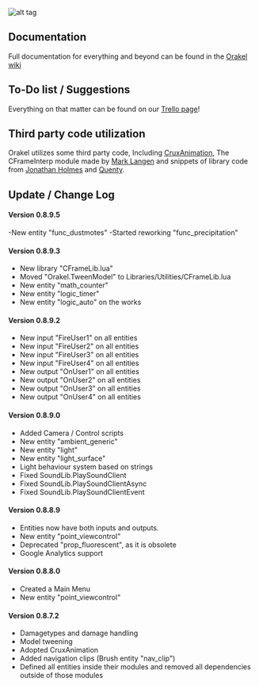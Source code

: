 ![alt tag](http://puu.sh/gmAS2/7fe266107d.png)

## Documentation

Full documentation for everything and beyond can be found in the [Orakel wiki](https://github.com/RicochetSoftware/Orakel/wiki/Introduction)

## To-Do list / Suggestions

Everything on that matter can be found on our [Trello page](https://trello.com/b/848sAYmT/orakel)!

## Third party code utilization

Orakel utilizes some third party code, Including [CruxAnimation](https://github.com/wes-BAN/crux-animation), The CFrameInterp module made by [Mark Langen](https://github.com/stravant)
and snippets of library code from [Jonathan Holmes](https://github.com/Vorlias) and [Quenty](https://github.com/Quenty).


## Update / Change Log

#### Version 0.8.9.5
-New entity "func_dustmotes"
-Started reworking "func_precipitation"

#### Version 0.8.9.3
- New library "CFrameLib.lua"
- Moved "Orakel.TweenModel" to Libraries/Utilities/CFrameLib.lua
- New entity "math_counter"
- New entity "logic_timer"
- New entity "logic_auto" on the works

#### Version 0.8.9.2

- New input "FireUser1" on all entities
- New input "FireUser2" on all entities
- New input "FireUser3" on all entities
- New input "FireUser4" on all entities
- New output "OnUser1" on all entities
- New output "OnUser2" on all entities
- New output "OnUser3" on all entities
- New output "OnUser4" on all entities

#### Version 0.8.9.0

- Added Camera / Control scripts
- New entity "ambient_generic"
- New entity "light"
- New entity "light_surface"
- Light behaviour system based on strings
- Fixed SoundLib.PlaySoundClient
- Fixed SoundLib.PlaySoundClientAsync
- Fixed SoundLib.PlaySoundClientEvent

#### Version 0.8.8.9

- Entities now have both inputs and outputs.
- New entity "point_viewcontrol"
- Deprecated "prop_fluorescent", as it is obsolete
- Google Analytics support

#### Version 0.8.8.0

- Created a Main Menu
- New entity "point_viewcontrol"

#### Version 0.8.7.2

- Damagetypes and damage handling
- Model tweening
- Adopted CruxAnimation
- Added navigation clips (Brush entity "nav_clip")
- Defined all entities inside their modules and removed all dependencies outside of those modules